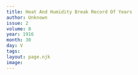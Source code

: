 ```yaml
---
title: Heat And Humidity Break Record Of Years
author: Unknown
issue: 2
volume: 8
year: 1916
month: 30
day: V
tags:
layout: page.njk
image:
---
```





